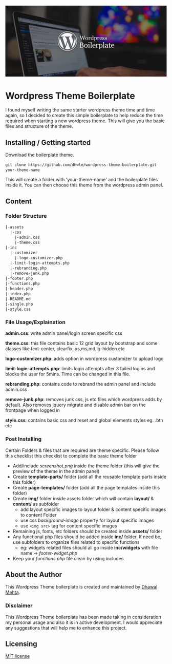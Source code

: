 ![Logo of the project](https://github.com/dhwlm/wordpress-theme-boilerplate/blob/master/assets/img/content/wordpress-boilerplate-theme.jpg?raw=true)

# Wordpress Theme Boilerplate

I found myself writing the same starter wordpress theme time and time again, so I decided to create this simple boilerplate to help reduce the time required when starting a new wordpress theme. This will give you the basic files and structure of the theme.

## Installing / Getting started

Download the boilerplate theme.

```shell
git clone https://github.com/dhwlm/wordpress-theme-boilerplate.git your-theme-name
```

This will create a folder with 'your-theme-name' and the boilerplate files inside it. You can then choose this theme from the wordpress admin panel.

## Content

### Folder Structure

```shell
|-assets
  |-css
    |-admin.css
    |-theme.css
|-inc
  |-customizer
    |-logo-customizer.php
  |-limit-login-attempts.php
  |-rebranding.php
  |-remove-junk.php
|-footer.php
|-functions.php
|-header.php
|-index.php
|-README.md
|-single.php
|-style.css
```

### File Usage/Explaination

**admin.css**: write admin panel/login screen specific css

**theme.css**: this file contains basic 12 grid layout by bootstrap and some classes like text-center, clearfix, xs,ms,md,lg-hidden etc

**logo-customizer.php**: adds option in wordpress customizer to upload logo

**limit-login-attempts.php**: limits login attempts after 3 failed logins and blocks the user for 5mins. Time can be changed in this file.

**rebranding.php**: contains code to rebrand the admin panel and include admin.css

**remove-junk.php**: removes junk css, js etc files which wordpress adds by default. Also removes jquery migrate and disable admin bar on the frontpage when logged in

**style.css**: contains basic css and reset and global elements styles eg. .btn etc


### Post Installing

Certain Folders & files that are required are theme specific.
Please follow this checklist this checklist to complete the basic theme folder

  * Add/include *screenshot.png* inside the theme folder (this will give the preview of the theme in the admin panel)
  * Create **template-parts/** folder (add all the reusable template parts inside this folder)
  * Create **page-templates/** folder (add all the page templates inside this folder)
  * Create **img/** folder inside assets folder which will contain **layout/** & **content/** as subfolder
    - add layout specific images to layout folder & content specific images to content Folder
    - use css *background-image* property for layout specific images
    - use `<img src>` tag for content specific images
  * Remaining js, fonts, etc folders should be created inside **assets/** folder
  * Any functional php files should be added inside **inc/** folder. If need be, use subfolders to organize files related to specific functions
    - eg: widgets related files should all go inside **inc/widgets** with file name -> *footer-widget.php*
  * Keep your *functions.php* file clean by using includes


## About the Author

This Wordpress Theme boilerplate is created and maintained by [Dhawal Mehta](http://dhawalmehta.com).

### Disclaimer

This Wordpress Theme boilerplate has been made taking in consideration my personal usage and also it is in active development. I would appreciate any suggestions that will help me to enhance this project.

## Licensing

[MIT license](https://dhawal.mit-license.org/)

